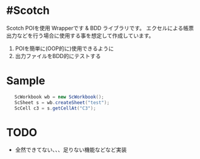 #Scotch
==========================

Scotch POIを使用 Wrapperです & BDD ライブラリです。
エクセルによる帳票出力などを行う場合に使用する事を想定して作成しています。

1. POIを簡単に(OOP的に)使用できるように
2. 出力ファイルをBDD的にテストする 


# Sample
```java
   ScWorkbook wb = new ScWorkbook();
   ScSheet s = wb.createSheet("test");
   ScCell c3 = s.getCellAt("C3");
```

# TODO
* 全然できてない、、、足りない機能などなど実装



